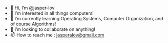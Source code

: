 - 👋 Hi, I’m @jasper-lov
- 👀 I’m interested in all things computers!
- 🌱 I’m currently learning Operating Systems, Computer Organization, and of course Algorithms!
- 💞️ I’m looking to collaborate on anything!
- 📫 How to reach me : jasperalov@gmail.com

<!---
jasper-lov/jasper-lov is a ✨ special ✨ repository because its `README.md` (this file) appears on your GitHub profile.
You can click the Preview link to take a look at your changes.
--->

